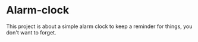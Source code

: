 # Alarm-clock
This project is about a simple alarm clock to keep a reminder for things, you don't want to forget.
